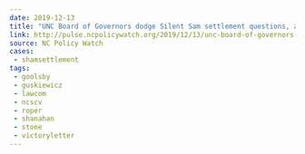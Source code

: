 ```yaml
---
date: 2019-12-13
title: "UNC Board of Governors dodge Silent Sam settlement questions, appoint new UNC-Chapel Hill chancellor"
link: http://pulse.ncpolicywatch.org/2019/12/13/unc-board-of-governors-dodge-silent-sam-settlement-questions-appoint-new-unc-chapel-hill-chancellor/
source: NC Policy Watch
cases:
 - shamsettlement
tags:
 - goolsby
 - guskiewicz
 - lawcom
 - ncscv
 - roper
 - shanahan
 - stone
 - victoryletter
---
```

